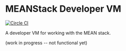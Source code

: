 # MEANStack Developer VM

[![Circle CI](https://circleci.com/gh/tknerr/meanstack-developer-vm/tree/master.svg?style=shield)](https://circleci.com/gh/tknerr/meanstack-developer-vm/tree/master)

A developer VM for working with the MEAN stack.

(work in progress -- not functional yet)

